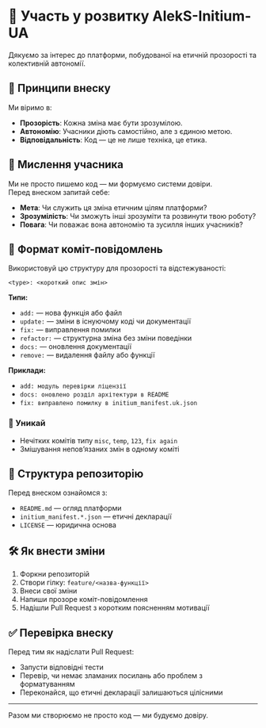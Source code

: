 # 🤝 Участь у розвитку AlekS-Initium-UA

Дякуємо за інтерес до платформи, побудованої на етичній прозорості та колективній автономії.

## 📜 Принципи внеску

Ми віримо в:
- **Прозорість**: Кожна зміна має бути зрозумілою.
- **Автономію**: Учасники діють самостійно, але з єдиною метою.
- **Відповідальність**: Код — це не лише техніка, це етика.

## 🧠 Мислення учасника

Ми не просто пишемо код — ми формуємо системи довіри.  
Перед внеском запитай себе:

- **Мета**: Чи служить ця зміна етичним цілям платформи?
- **Зрозумілість**: Чи зможуть інші зрозуміти та розвинути твою роботу?
- **Повага**: Чи поважає вона автономію та зусилля інших учасників?

## 📝 Формат коміт-повідомлень

Використовуй цю структуру для прозорості та відстежуваності:

`<type>: <короткий опис змін>`

**Типи:**
- `add:` — нова функція або файл  
- `update:` — зміни в існуючому коді чи документації  
- `fix:` — виправлення помилки  
- `refactor:` — структурна зміна без зміни поведінки  
- `docs:` — оновлення документації  
- `remove:` — видалення файлу або функції  

**Приклади:**
- `add: модуль перевірки ліцензії`  
- `docs: оновлено розділ архітектури в README`  
- `fix: виправлено помилку в initium_manifest.uk.json`

### 🚫 Уникай

- Нечітких комітів типу `misc`, `temp`, `123`, `fix again`  
- Змішування непов’язаних змін в одному коміті

## 📂 Структура репозиторію

Перед внеском ознайомся з:
- `README.md` — огляд платформи  
- `initium_manifest.*.json` — етичні декларації  
- `LICENSE` — юридична основа

## 🛠️ Як внести зміни

1. Форкни репозиторій  
2. Створи гілку: `feature/<назва-функції>`  
3. Внеси свої зміни  
4. Напиши прозоре коміт-повідомлення  
5. Надішли Pull Request з коротким поясненням мотивації

## ✅ Перевірка внеску

Перед тим як надіслати Pull Request:
- Запусти відповідні тести  
- Перевір, чи немає зламаних посилань або проблем з форматуванням  
- Переконайся, що етичні декларації залишаються цілісними

---

Разом ми створюємо не просто код — ми будуємо довіру.

